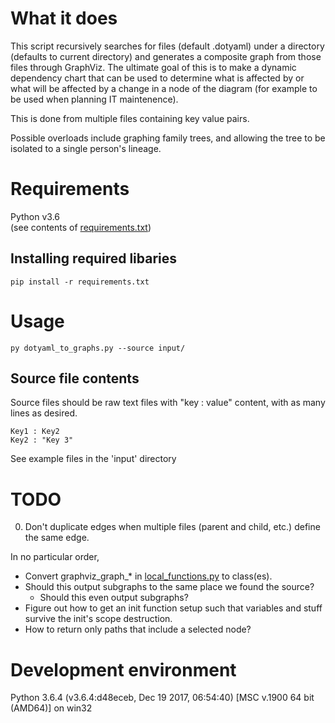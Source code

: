 # What it does
This script recursively searches for files (default .dotyaml) under a directory (defaults to current directory) and generates a composite graph from those files through GraphViz. The ultimate goal of this is to make a dynamic dependency chart that can be used to determine what is affected by or what will be affected by a change in a node of the diagram (for example to be used when planning IT maintenence).

This is done from multiple files containing key value pairs.

Possible overloads include graphing family trees, and allowing the tree to be isolated to a single person's lineage.

# Requirements  
Python v3.6  
(see contents of [requirements.txt](requirements.txt))

## Installing required libaries  
`pip install -r requirements.txt`

# Usage
`py dotyaml_to_graphs.py --source input/`

## Source file contents
Source files should be raw text files with "key : value" content, with as many lines as desired.


```
Key1 : Key2
Key2 : "Key 3"
```

See example files in the 'input' directory

# TODO
0. Don't duplicate edges when multiple files (parent and child, etc.) define the same edge.  

In no particular order,  
* Convert graphviz_graph_* in [local_functions.py](local_functions.py) to class(es).
* Should this output subgraphs to the same place we found the source?
	* Should this even output subgraphs?
* Figure out how to get an init function setup such that variables and stuff survive the init's scope destruction.
* How to return only paths that include a selected node?


# Development environment
Python 3.6.4 (v3.6.4:d48eceb, Dec 19 2017, 06:54:40) [MSC v.1900 64 bit (AMD64)] on win32